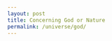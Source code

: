 ```yaml
---
layout: post
title: Concerning God or Nature
permalink: /universe/god/
---
```


<!-- #### I do not try to convince you of anything, but you need to logily know what God means in this context to continue the rest of the blog.

First we need a definition of what we are talking about.

## Nature

It's equal to Universe, which I explained here: [Universe](/universe/)

## Spinoza definition of God

Spinoza was looking at God, as the nature itself.
God to him, is the creator of everything.
God is the cause of everything.
God is the essence of everything.
God is the reason that cause and affect is possible and whats controlling it in the direction it goes.

- What is controlling your heart to beat?
     - It's a complex great number of cause and affect that makes it beat.
     - What makes cause and affect possible? Nature

It's interesting, when you think about it, it seems like he knew about the Darwinism theory before Darwin, but he was not talking about the evolution of species, he was talking about the evolution of everything, which we are part of it.

## It's very hard to love God, and also it doesn't love you at all
### In this context: God = Things

In many sentences in your day to day life, you can easily change the word "God" with "Nature" and it will still make sense.

- God is the creator of everything
     - Nature is the creator of everything
- God is the cause of everything
     - Nature is the cause of everything
- God is the essence of everything
     - Nature is the essence of everything
- We all come from God
     - We all come from Nature
- God is the reason of existence
     - Nature is the reason of existence
- God is self caused and no one created it
     - Nature is self caused and no one created it
- When we die, we go back to God
     - When we die, we go back to Nature

> [1P6](https://ethica.bc.edu/#/element/1D6) By God, I mean a being absolutely infinite—that is, a substance consisting in infinite attributes, of which each expresses eternal and infinite essentiality.

TODO: rewrite the explanation of this sentence

But in the context of this: he's talking about the nature itself, which is the cause of everything, and the essence of everything.

Attribute and substance do not has the same meaning as you think, if you are curious about it, you can read more about it here: [Building blocks of our universe](/universe/building-blocks/)

Continuing with the definition of God:

> [1P25](https://ethica.bc.edu/#/element/1P25) God is the efficient cause not only of the existence of things but also of their essence.

God is the reason of existence and it's the essence of everything.
He was looking at all the nature as the same unified field, us and everything else in the nature are part of the same thing, which he calls God.
For Spinoza, God was the nature itself.
And everything inside the nature is part of the nature, which is part of God.

> [1P15](https://ethica.bc.edu/#/element/1P15) Whatever is, is in God, and nothing can be or be conceived without God.

Everything that exist, is part of the nature, so it's part of God.
Everything that can be conceived, is part of the nature, so it's part of God.
It's impossible to think of something that is not part of the nature, so everything is part of God.

### Who are we?

> [1P25Corollary](https://ethica.bc.edu/#/element/1P25) Individual things are nothing but modifications of the attributes of God, or modes by which the attributes of God are expressed in a fixed and definite manner.

Do you agree that you come from nature?
Where have you been 100 years ago? you have been part of the nature somewhere.
Where will you be 100 years later? you will be part of the nature, but in a different form, which he calls modifications.

- Modifications or mode: We can think of it as the state of being. The state or mode of mind is idea, the state or mode in physical is substance which is part of the nature and it changes shape and form, but it's still part of the nature.
- Fixed and definite manner: means that you are part of the nature, but in a specific way, which is unique to you, and all the other things in the nature also have their own unique way of being part of the nature.

## God in other religions

In other religions, God is a separate entity from the nature.
Most of the times, god has a human form, with perfect human characteristics like:

- Being able to talk
- Being able to see
- Being able to hear
- Being able to think
- Being able to create
- Being able to destroy
- Being able to love
- Being able to hate
- Being able to judge
- Being able to make decisions
- Being able to be merciful
- Being able to know everything
- Being able to be feel angry, happy, sad and all the other human emotions

Unlike what they say, it's doesn't seams that God is a separate entity from nature, but it's one of us, it's the best of us with infinite power. Meanwhile it's somewhere that we can't see it because it's not part of the nature, but it's the creator of the nature.

#### God is also INTJ!

The definition of God in other religions has always been mostly in a **super human** form, which is interesting.
He is just like us, but with super powers.

#### How would the god of sharks look like?

Think about it, if sharks had a religion, how would their god look like?
They have some sort of specific abilities that we don't have.
They God of sharks might be the fastest swimmer, with the best sense of smell, and the best hunter, and the best survivor, and the best reproducer, and the best of all the other things that sharks are good at.
But our God doesn't have any of these abilities, because it's not a shark, it's a human.
It's abstraction of us, but with infinite power.

### God cannot be separated of nature

> [1P2](https://ethica.bc.edu/#/element/1P2): "Two substances having different attributes have nothing in common with one another."

- Replace the word "substance" with "Nature" and it will make more sense.
- Replace the word "attributes" with "characteristics" and it will make more sense.

**Two natures having different characteristics have nothing in common with each other.**

It's over simplified and it loose some of the meaning, but it's easier to understand this way.

Spinoza was holding the idea of a unified reality/field and no separate creator.

For example: because an idea can't be touched, it has nothing in common with the physical world, so there is nothing common between the idea and the physical world, but one conceived through the other, which is mind conceived through the physical world.

It's impossible to think of nature that is not part of the nature. So a God who created the universe, who is in a shape or form that we can't imagine because of it's nature, has nothing to do with the nature, because it's not part of the nature.

> [1P14](https://ethica.bc.edu/#/element/1P14) Except God(Nature), no substance can be or be conceived.

Because everything that exist is part of the nature, then nothing outside nature can be conceived.
Which makes sense, does your mind able to conceive something that is not part of the nature? I can't.
Yes you can imagine star wars, but it's part of the nature, because it's in your mind, which is part of the nature.

## Conclusion

Our conclusion is the difference of [anthropomorphic](https://en.wikipedia.org/wiki/Anthropomorphism) and Deus sive Natura (God or Nature) perspective of God.

### What's the same with Spinoza's God?

- God is the creator of everything
- God is the cause of everything
- God is the essence of everything
- God is the reason of existence
- God is self caused and no one created it
- When we die, we go back to God
- Almost everything else you have in mind about God, is the same with Spinoza's God, but with a different perspective.

### What's different with Spinoza's God?

- God is **not** a separate entity from the nature, it's the nature itself.
- God is **not** a intelligent agent, it's the cause of everything.

## References

[Spinoza’s Ethics - Irfan Ajvazi](https://philarchive.org/archive/AJVSE)

[Spinoza's Ethics - Stanford Encyclopedia of Philosophy](https://plato.stanford.edu/entries/spinoza/#GodNatu) -->
